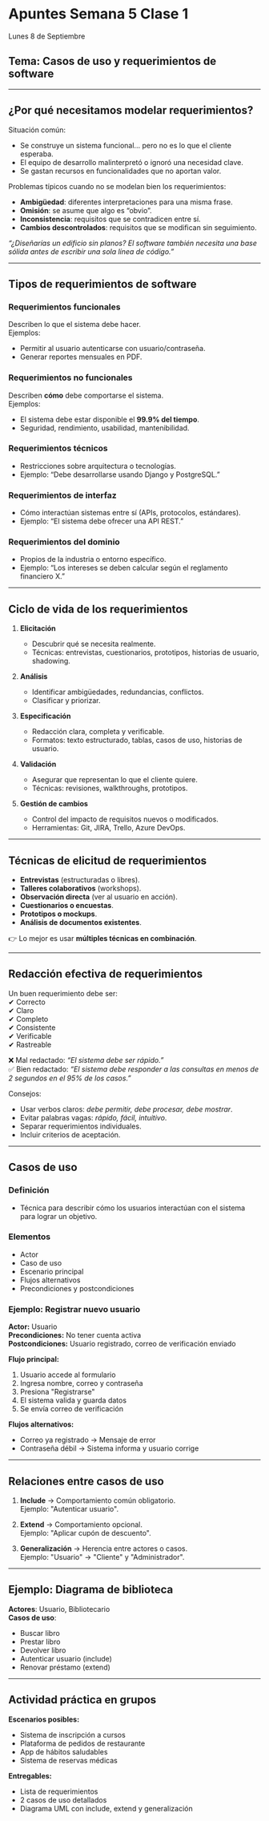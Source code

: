 # Apuntes Semana 5 Clase 1  
 Lunes 8 de Septiembre  

## Tema: Casos de uso y requerimientos de software  

---

## ¿Por qué necesitamos modelar requerimientos?

Situación común:
- Se construye un sistema funcional... pero no es lo que el cliente esperaba.
- El equipo de desarrollo malinterpretó o ignoró una necesidad clave.
- Se gastan recursos en funcionalidades que no aportan valor.

Problemas típicos cuando no se modelan bien los requerimientos:
- **Ambigüedad**: diferentes interpretaciones para una misma frase.
- **Omisión**: se asume que algo es “obvio”.
- **Inconsistencia**: requisitos que se contradicen entre sí.
- **Cambios descontrolados**: requisitos que se modifican sin seguimiento.

 *“¿Diseñarías un edificio sin planos? El software también necesita una base sólida antes de escribir una sola línea de código.”*  

---

## Tipos de requerimientos de software

### Requerimientos funcionales
Describen lo que el sistema debe hacer.  
Ejemplos:
- Permitir al usuario autenticarse con usuario/contraseña.
- Generar reportes mensuales en PDF.

### Requerimientos no funcionales
Describen **cómo** debe comportarse el sistema.  
Ejemplos:
- El sistema debe estar disponible el **99.9% del tiempo**.
- Seguridad, rendimiento, usabilidad, mantenibilidad.

### Requerimientos técnicos
- Restricciones sobre arquitectura o tecnologías.
- Ejemplo: “Debe desarrollarse usando Django y PostgreSQL.”

### Requerimientos de interfaz
- Cómo interactúan sistemas entre sí (APIs, protocolos, estándares).
- Ejemplo: “El sistema debe ofrecer una API REST.”

### Requerimientos del dominio
- Propios de la industria o entorno específico.
- Ejemplo: “Los intereses se deben calcular según el reglamento financiero X.”

---

## Ciclo de vida de los requerimientos

1. **Elicitación**  
   - Descubrir qué se necesita realmente.  
   - Técnicas: entrevistas, cuestionarios, prototipos, historias de usuario, shadowing.  

2. **Análisis**  
   - Identificar ambigüedades, redundancias, conflictos.  
   - Clasificar y priorizar.  

3. **Especificación**  
   - Redacción clara, completa y verificable.  
   - Formatos: texto estructurado, tablas, casos de uso, historias de usuario.  

4. **Validación**  
   - Asegurar que representan lo que el cliente quiere.  
   - Técnicas: revisiones, walkthroughs, prototipos.  

5. **Gestión de cambios**  
   - Control del impacto de requisitos nuevos o modificados.  
   - Herramientas: Git, JIRA, Trello, Azure DevOps.  

---

## Técnicas de elicitud de requerimientos

- **Entrevistas** (estructuradas o libres).  
- **Talleres colaborativos** (workshops).  
- **Observación directa** (ver al usuario en acción).  
- **Cuestionarios o encuestas**.  
- **Prototipos o mockups**.  
- **Análisis de documentos existentes**.  

👉 Lo mejor es usar **múltiples técnicas en combinación**.  

---

## Redacción efectiva de requerimientos

Un buen requerimiento debe ser:  
✔ Correcto  
✔ Claro  
✔ Completo  
✔ Consistente  
✔ Verificable  
✔ Rastreable  

❌ Mal redactado: *“El sistema debe ser rápido.”*  
✅ Bien redactado: *“El sistema debe responder a las consultas en menos de 2 segundos en el 95% de los casos.”*  

Consejos:
- Usar verbos claros: *debe permitir, debe procesar, debe mostrar*.  
- Evitar palabras vagas: *rápido, fácil, intuitivo*.  
- Separar requerimientos individuales.  
- Incluir criterios de aceptación.  

---

## Casos de uso

### Definición
- Técnica para describir cómo los usuarios interactúan con el sistema para lograr un objetivo.  

### Elementos
- Actor  
- Caso de uso  
- Escenario principal  
- Flujos alternativos  
- Precondiciones y postcondiciones  

### Ejemplo: Registrar nuevo usuario
**Actor:** Usuario  
**Precondiciones:** No tener cuenta activa  
**Postcondiciones:** Usuario registrado, correo de verificación enviado  

**Flujo principal:**  
1. Usuario accede al formulario  
2. Ingresa nombre, correo y contraseña  
3. Presiona "Registrarse"  
4. El sistema valida y guarda datos  
5. Se envía correo de verificación  

**Flujos alternativos:**  
- Correo ya registrado → Mensaje de error  
- Contraseña débil → Sistema informa y usuario corrige  

---

## Relaciones entre casos de uso

1. **Include** → Comportamiento común obligatorio.  
   Ejemplo: "Autenticar usuario".  

2. **Extend** → Comportamiento opcional.  
   Ejemplo: "Aplicar cupón de descuento".  

3. **Generalización** → Herencia entre actores o casos.  
   Ejemplo: "Usuario" → "Cliente" y "Administrador".  

---

## Ejemplo: Diagrama de biblioteca
**Actores**: Usuario, Bibliotecario  
**Casos de uso**:  
- Buscar libro  
- Prestar libro  
- Devolver libro  
- Autenticar usuario (include)  
- Renovar préstamo (extend)  

---

## Actividad práctica en grupos

**Escenarios posibles:**
- Sistema de inscripción a cursos  
- Plataforma de pedidos de restaurante  
- App de hábitos saludables  
- Sistema de reservas médicas  

**Entregables:**
- Lista de requerimientos  
- 2 casos de uso detallados  
- Diagrama UML con include, extend y generalización  

